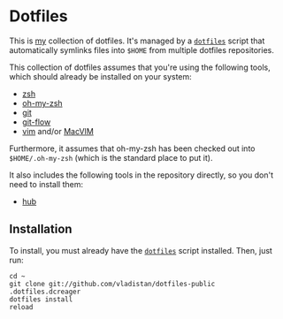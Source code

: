 # Dotfiles

This is [my](https://github.com/vladistan/) collection of dotfiles.  It's
managed by a [`dotfiles`](https://github.com/dcreager/dotfiles-base/)
script that automatically symlinks files into `$HOME` from multiple
dotfiles repositories.

This collection of dotfiles assumes that you're using the following
tools, which should already be installed on your system:

* [zsh](http://zsh.sourceforge.net/)
* [oh-my-zsh](https://github.com/robbyrussell/oh-my-zsh)
* [git](http://git-scm.com/)
* [git-flow](https://github.com/nvie/gitflow)
* [vim](http://www.vim.org/) and/or
  [MacVIM](http://code.google.com/p/macvim/)

Furthermore, it assumes that oh-my-zsh has been checked out into
`$HOME/.oh-my-zsh` (which is the standard place to put it).

It also includes the following tools in the repository directly, so you
don't need to install them:

* [hub](http://defunkt.io/hub/)

## Installation

To install, you must already have the
[`dotfiles`](https://github.com/dcreager/dotfiles-base/) script
installed.  Then, just run:

    cd ~
    git clone git://github.com/vladistan/dotfiles-public .dotfiles.dcreager
    dotfiles install
    reload
